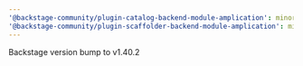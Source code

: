 ```yaml
---
'@backstage-community/plugin-catalog-backend-module-amplication': minor
'@backstage-community/plugin-scaffolder-backend-module-amplication': minor
---
```


Backstage version bump to v1.40.2
